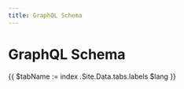 ```yaml
---
title: GraphQL Schema
---
```


# GraphQL Schema

{{ $tabName := index .Site.Data.tabs.labels $lang }}